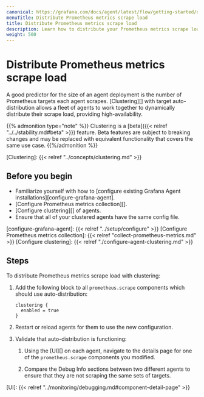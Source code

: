 ```yaml
---
canonical: https://grafana.com/docs/agent/latest/flow/getting-started/distribute-prometheus-scrape-load/
menuTitle: Distribute Prometheus metrics scrape load
title: Distribute Prometheus metrics scrape load
description: Learn how to distribute your Prometheus metrics scrape load
weight: 500
---
```


# Distribute Prometheus metrics scrape load

A good predictor for the size of an agent deployment is the number of
Prometheus targets each agent scrapes. [Clustering][] with target
auto-distribution allows a fleet of agents to work together to dynamically
distribute their scrape load, providing high-availability.

{{% admonition type="note" %}}
Clustering is a [beta]({{< relref "../../stability.md#beta" >}}) feature. Beta features are subject to breaking
changes and may be replaced with equivalent functionality that covers the same
use case.
{{%/admonition %}}

[Clustering]: {{< relref "../concepts/clustering.md" >}}

## Before you begin

- Familiarize yourself with how to [configure existing Grafana Agent installations][configure-grafana-agent].
- [Configure Prometheus metrics collection][].
- [Configure clustering][] of agents.
- Ensure that all of your clustered agents have the same config file.

[configure-grafana-agent]: {{< relref "../setup/configure" >}}
[Configure Prometheus metrics collection]: {{< relref "collect-prometheus-metrics.md" >}}
[Configure clustering]: {{< relref "./configure-agent-clustering.md" >}}

## Steps

To distribute Prometheus metrics scrape load with clustering:

1. Add the following block to all `prometheus.scrape` components which
   should use auto-distribution:

   ```river
   clustering {
     enabled = true
   }
   ```

2. Restart or reload agents for them to use the new configuration.

3. Validate that auto-distribution is functioning:

   1. Using the [UI][] on each agent, navigate to the details page for one of
      the `prometheus.scrape` components you modified.

   2. Compare the Debug Info sections between two different agents to ensure
      that they are not scraping the same sets of targets.

[UI]: {{< relref "../monitoring/debugging.md#component-detail-page" >}}
